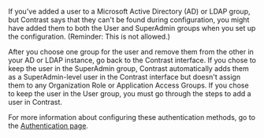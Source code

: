 
<!--
title: "Add user to Active Directory or LDAP"
description: "Add user to the Configuration of Active Directory or LDAP authentication services"
tags: "troubleshoot authentication user role LDAP AD"
-->

If you've added a user to a Microsoft Active Directory (AD) or LDAP group, but Contrast says that they can't be found during configuration, you might have added them to both the User and SuperAdmin groups when you set up the configuration. (Reminder: This is not allowed.)

After you choose one group for the user and remove them from the other in your AD or LDAP instance, go back to the Contrast interface. If you chose to keep the user in the SuperAdmin group, Contrast automatically adds them as a SuperAdmin-level user in the Contrast interface but doesn't assign them to any Organization Role or Application Access Groups. If you chose to keep the user in the User group, you must go through the steps to add a user in Contrast. 

For more information about configuring these authentication methods, go to the [Authentication page](installation-setupauth.html).